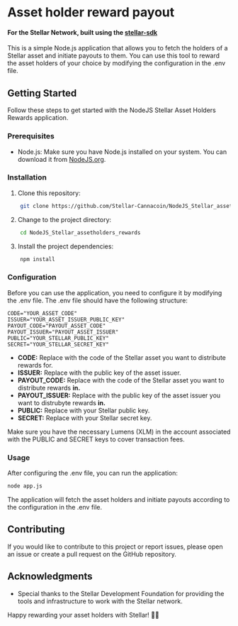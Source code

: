 # Asset holder reward payout
#### For the Stellar Network, built using the [stellar-sdk](https://github.com/stellar/js-stellar-sdk)

This is a simple Node.js application that allows you to fetch the holders of a Stellar asset and initiate payouts to them. You can use this tool to reward the asset holders of your choice by modifying the configuration in the .env file.

## Getting Started
Follow these steps to get started with the NodeJS Stellar Asset Holders Rewards application.

### Prerequisites
- Node.js: Make sure you have Node.js installed on your system. You can download it from [NodeJS.org](https://nodejs.org/).

### Installation
1. Clone this repository:
```bash
    git clone https://github.com/Stellar-Cannacoin/NodeJS_Stellar_assetholders_rewards.git
```
2. Change to the project directory:
```bash
    cd NodeJS_Stellar_assetholders_rewards
```
3. Install the project dependencies:
```bash
    npm install
```

### Configuration
Before you can use the application, you need to configure it by modifying the .env file. The .env file should have the following structure:

```
CODE="YOUR_ASSET_CODE"
ISSUER="YOUR_ASSET_ISSUER_PUBLIC_KEY"
PAYOUT_CODE="PAYOUT_ASSET_CODE"
PAYOUT_ISSUER="PAYOUT_ASSET_ISSUER"
PUBLIC="YOUR_STELLAR_PUBLIC_KEY"
SECRET="YOUR_STELLAR_SECRET_KEY"
```

- **CODE:** Replace with the code of the Stellar asset you want to distribute rewards for.
- **ISSUER:** Replace with the public key of the asset issuer.
- **PAYOUT_CODE:** Replace with the code of the Stellar asset you want to distribute rewards **in.**
- **PAYOUT_ISSUER:** Replace with the public key of the asset issuer you want to distrubyte rewards **in.**
- **PUBLIC:** Replace with your Stellar public key.
- **SECRET:** Replace with your Stellar secret key.

Make sure you have the necessary Lumens (XLM) in the account associated with the PUBLIC and SECRET keys to cover transaction fees.

### Usage
After configuring the .env file, you can run the application:
```bash
node app.js
```
The application will fetch the asset holders and initiate payouts according to the configuration in the .env file.

## Contributing
If you would like to contribute to this project or report issues, please open an issue or create a pull request on the GitHub repository.

## Acknowledgments
- Special thanks to the Stellar Development Foundation for providing the tools and infrastructure to work with the Stellar network.

Happy rewarding your asset holders with Stellar! 🚀🌟